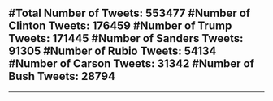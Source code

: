#Total Number of Tweets: 553477 
#Number of Clinton Tweets: 176459
#Number of Trump Tweets: 171445
#Number of Sanders Tweets: 91305
#Number of Rubio Tweets: 54134
#Number of Carson Tweets: 31342
#Number of Bush Tweets: 28794
---
---
